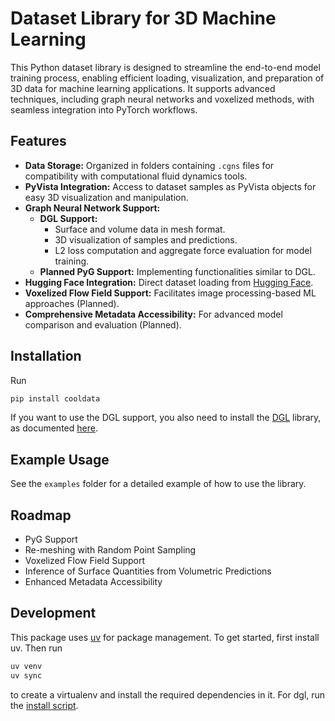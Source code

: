 # Dataset Library for 3D Machine Learning

This Python dataset library is designed to streamline the end-to-end model training process, enabling efficient loading, visualization, and preparation of 3D data for machine learning applications. It supports advanced techniques, including graph neural networks and voxelized methods, with seamless integration into PyTorch workflows.

## Features

- **Data Storage:** Organized in folders containing `.cgns` files for compatibility with computational fluid dynamics tools.
- **PyVista Integration:** Access to dataset samples as PyVista objects for easy 3D visualization and manipulation.
- **Graph Neural Network Support:**
  - **DGL Support:**
    - Surface and volume data in mesh format.
    - 3D visualization of samples and predictions.
    - L2 loss computation and aggregate force evaluation for model training.
  - **Planned PyG Support:** Implementing functionalities similar to DGL.
- **Hugging Face Integration:** Direct dataset loading from [Hugging Face](https://huggingface.co/).
- **Voxelized Flow Field Support:** Facilitates image processing-based ML approaches (Planned).
- **Comprehensive Metadata Accessibility:** For advanced model comparison and evaluation (Planned).

## Installation

Run

```bash
pip install cooldata
```

If you want to use the DGL support, you also need to install the [DGL](https://www.dgl.ai/) library, as documented [here](https://www.dgl.ai/pages/start.html).

## Example Usage

See the `examples` folder for a detailed example of how to use the library.

## Roadmap

- PyG Support
- Re-meshing with Random Point Sampling
- Voxelized Flow Field Support
- Inference of Surface Quantities from Volumetric Predictions
- Enhanced Metadata Accessibility

## Development

This package uses [uv](https://docs.astral.sh/uv/) for package management. To get started, first install uv. Then run

```bash
uv venv
uv sync
```

to create a virtualenv and install the required dependencies in it. For dgl, run the [install script](examples/meshgraphnet/install.sh).
